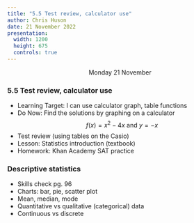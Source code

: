 ```yaml
---
title: "5.5 Test review, calculator use"
author: Chris Huson
date: 21 November 2022
presentation:
  width: 1200
  height: 675
  controls: true
---
```


<!-- slide -->
$\hspace{5cm}$ Monday 21 November

### 5.5 Test review, calculator use

- Learning Target: I can use calculator graph, table functions
- Do Now: Find the solutions by graphing on a calculator
$$f(x)=x^2-4x \text{ and } y=-x$$
- Test review (using tables on the Casio)
- Lesson: Statistics introduction (textbook)
- Homework: Khan Academy SAT practice

<!-- slide -->

### Descriptive statistics

- Skills check pg. 96
- Charts: bar, pie, scatter plot
- Mean, median, mode
- Quantitative vs qualitative (categorical) data
- Continuous vs discrete
